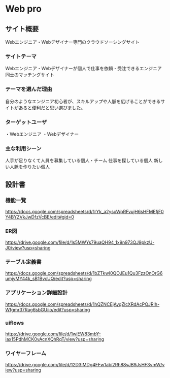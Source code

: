 # Web pro

## サイト概要
Webエンジニア・Webデザイナー専門のクラウドソーシングサイト

### サイトテーマ
Webエンジニア・Webデザイナーが個人で仕事を依頼・受注できるエンジニア同士のマッチングサイト

### テーマを選んだ理由
自分のようなエンジニア初心者が、スキルアップや人脈を広げることができるサイトがあると便利だと思い選びました。

### ターゲットユーザ
・Webエンジニア
・Webデザイナー

### 主な利用シーン
人手が足りなくて人員を募集している個人・チーム
仕事を探している個人
新しい人脈を作りたい個人

## 設計書

### 機能一覧
https://docs.google.com/spreadsheets/d/1rYk_a2ysoWpRFvujH6sHFMEfjF0Y4BYZVkJwDfzVcBE/edit#gid=0
### ER図
https://drive.google.com/file/d/1s5MWYs79uaQH94_1x9n973QJ9pkzU-J0/view?usp=sharing
### テーブル定義書
https://docs.google.com/spreadsheets/d/1bZTkwI0QOJEu1Qu3FzzOnOrG6umjyMY44k_sB1BvcUQ/edit?usp=sharing
### アプリケーション詳細設計
https://docs.google.com/spreadsheets/d/1hQZNCEjAyqZlcXRdAcPQJRIh-Wfgmr37Rag6sbGUiio/edit?usp=sharing
### uiflows
https://drive.google.com/file/d/1wiEW83mbY-iax15PdhMCK0vAcnXQhRqT/view?usp=sharing
### ワイヤーフレーム
https://drive.google.com/file/d/12D3IMDg4FFw1abi2Rh88vJB9JsHF3vmW/view?usp=sharing
